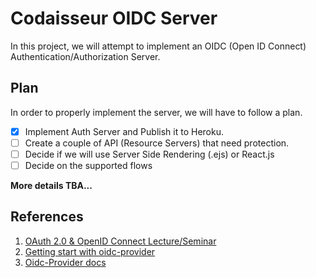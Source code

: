 # Codaisseur OIDC Server

In this project, we will attempt to implement an OIDC (Open ID Connect) Authentication/Authorization Server.

## Plan
In order to properly implement the server, we will have to follow a plan.

- [x] Implement Auth Server and Publish it to Heroku.
- [ ] Create a couple of API (Resource Servers) that need protection.
- [ ] Decide if we will use Server Side Rendering (.ejs) or React.js
- [ ] Decide on the supported flows 

**More details TBA...**

## References
1. [OAuth 2.0 & OpenID Connect Lecture/Seminar](https://www.youtube.com/watch?v=996OiexHze0)
2. [Getting start with oidc-provider](https://www.scottbrady91.com/OpenID-Connect/Getting-Started-with-oidc-provider)
3. [Oidc-Provider docs](https://github.com/panva/node-oidc-provider/tree/master/docs) 